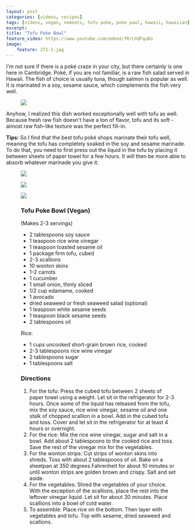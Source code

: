 ```yaml
---
layout: post
categories: [videos, recipes]
tags: [videos, vegan, nomeats, tofu poke, poke powl, hawaii, hawaiian]
excerpt: 
title: "Tofu Poke Bowl"
feature_video: https://www.youtube.com/embed/fRrLXQFquDo
image:
    feature: 271-1.jpg
---
```


I'm not sure if there is a poké craze in your city, but there certainly is one here in Cambridge.  Poké, if you are not familiar, is a raw fish salad served in Hawaii.  The fish of choice is usually tuna, though salmon is popular as well.  It is marinated in a soy, sesame sauce, which complements the fish very well.

<figure>
    <img src="/images/271-5.jpg">
</figure> 


Anyhow, I realized this dish worked exceptionally well with tofu as well.  Because fresh raw fish doesn't have a ton of flavor, tofu and its soft - almost raw fish-like texture was the perfect fill-in.

__Tips:__ So I find that the best tofu poké shops marinate their tofu well, meaning the tofu has completely soaked in the soy and sesame marinade.  To do that, you need to first press out the liquid in the tofu by placing it between sheets of paper towel for a few hours.  It will then be more able to absorb whatever marinade you give it.


<figure>
    <img src="/images/271-3.jpg">
</figure> 

<figure>
    <img src="/images/271-1.jpg">
</figure> 

<figure>
    <img src="/images/271-2.jpg">
</figure> 




<figure class="ingredients" markdown="1">

### Tofu Poke Bowl (Vegan)

(Makes 2-3 servings)

- 2 tablespoons soy sauce 
- 1 teaspoon rice wine vinegar 
- 1 teaspoon toasted sesame oil 
- 1 package firm tofu, cubed
- 2-3 scallions 
- 10 wonton skins
- 1-2 carrots
- 1 cucumber
- 1 small onion, thinly sliced
- 1/2 cup edamame, cooked
- 1 avocado
- dried seaweed or fresh seaweed salad (optional)
- 1 teaspoon white sesame seeds
- 1 teaspoon black sesame seeds
- 2 tablespoons oil

Rice: 

- 1 cups uncooked short-grain brown rice, cooked
- 2-3 tablespoons rice wine vinegar 
- 2 tablespoons sugar
- 1 tablespoons salt


</figure>

<figure class="directions" markdown="1">

### Directions

1. For the tofu: Press the cubed tofu between 2 sheets of paper towel using a weight.  Let sit in the refrigerator for 2-3 hours.  Once some of the liquid has released from the tofu, mix the soy sauce, rice wine vinegar, sesame oil and one stalk of chopped scallion in a bowl.  Add in the cubed tofu and toss.  Cover and let sit in the refrigerator for at least 4 hours or overnight.
2. For the rice: Mix the rice wine vinegar, sugar and salt in a bowl.  Add about 2 tablespoons to the cooked rice and toss.  Save the rest of the vinegar mix for the vegetables.
3. For the wonton strips: Cut strips of wonton skins into shreds.  Toss with about 2 tablespoons of oil.  Bake on a sheetpan at 350 degrees Fahrenheit for about 10 minutes or until wonton strips are golden brown and crispy.  Salt and set aside.
4. For the vegetables: Shred the vegetables of your choice.  With the exception of the scallions, place the rest into the leftover vinegar liquid.  Let sit for about 30 minutes.  Place scallions into a bowl of cold water.
5. To assemble:  Place rice on the bottom.  Then layer with vegetables and tofu.  Top with sesame, dried seaweed and scallions.  

</figure>


